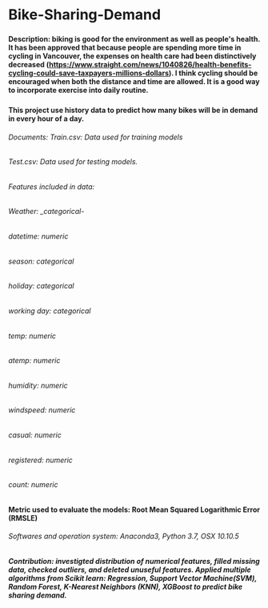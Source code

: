 # Bike-Sharing-Demand
###
#### Description: biking is good for the environment as well as people's health. It has been approved that because people  are spending more time in cycling in Vancouver, the expenses on health care had been distinctively decreased (https://www.straight.com/news/1040826/health-benefits-cycling-could-save-taxpayers-millions-dollars). I think cycling should be encouraged when both the distance and time are allowed. It is a good way to incorporate exercise into daily routine. 
###
####  This project use history data to predict how many bikes will be in demand in every hour of a day.
###### Documents: Train.csv: Data used for training models
######            Test.csv: Data used for testing models.
###### Features included in data:
###### Weather: _categorical-
###### datetime: _numeric_  
###### season: _categorical_
###### holiday: _categorical_
###### working day: _categorical_
###### temp: _numeric_
###### atemp: _numeric_
###### humidity: _numeric_
###### windspeed: _numeric_
###### casual: _numeric_
###### registered: _numeric_
###### count: _numeric_

#### Metric used to evaluate the models: Root Mean Squared Logarithmic Error (RMSLE)



###### Softwares and operation system: Anaconda3, Python 3.7, OSX 10.10.5
##### Contribution: investigted distribution of numerical features, filled missing data, checked outliers, and deleted unuseful features. Applied multiple algorithms from Scikit learn: Regression, Support Vector Machine(SVM), Random Forest, K-Nearest Neighbors (KNN), XGBoost to predict bike sharing demand.



